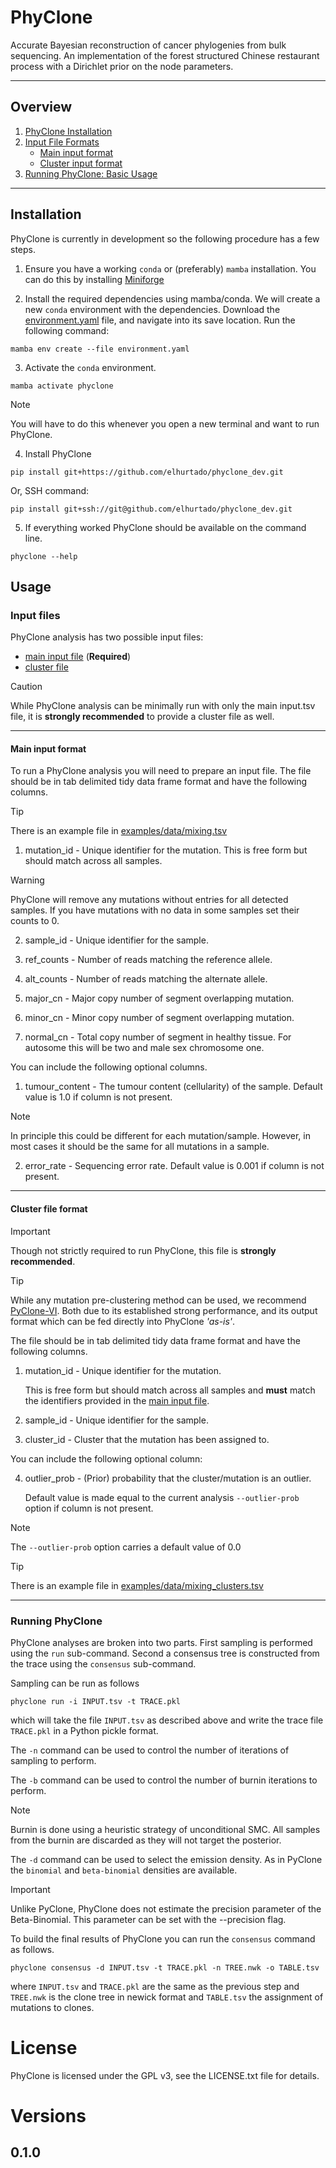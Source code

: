 PhyClone
=========
Accurate Bayesian reconstruction of cancer phylogenies from bulk sequencing.
An implementation of the forest structured Chinese restaurant process with a Dirichlet prior on the node parameters.

--------

## Overview
1. [PhyClone Installation](#installation)
2. [Input File Formats](#input-files)
   * [Main input format](#main-input-format)
   * [Cluster input format](#cluster-file-format)
3. [Running PhyClone: Basic Usage](#running-phyclone)
-------

## Installation

PhyClone is currently in development so the following procedure has a few steps.

1. Ensure you have a working `conda` or (preferably) `mamba` installation.
You can do this by installing [Miniforge](https://mamba.readthedocs.io/en/latest/installation/mamba-installation.html)


2. Install the required dependencies using mamba/conda.
We will create a new `conda` environment with the dependencies. Download the [environment.yaml](environment.yaml) file, and navigate into its save location. 
Run the following command:
```
mamba env create --file environment.yaml
```

3. Activate the `conda` environment.
```
mamba activate phyclone
```
> [!NOTE]
> You will have to do this whenever you open a new terminal and want to run PhyClone. 

4. Install PhyClone
```
pip install git+https://github.com/elhurtado/phyclone_dev.git
```

Or, SSH command:

```
pip install git+ssh://git@github.com/elhurtado/phyclone_dev.git
```

5. If everything worked PhyClone should be available on the command line.
```
phyclone --help
```

## Usage

### Input files

PhyClone analysis has two possible input files:
- [main input file](#main-input-format) (**Required**)
- [cluster file](#cluster-file-format)

> [!CAUTION]
> While PhyClone analysis can be minimally run with only the main input.tsv file, it is **strongly
recommended** to provide a cluster file as well.

---------
#### Main input format

To run a PhyClone analysis you will need to prepare an input file.
The file should be in tab delimited tidy data frame format and have the following columns.

> [!TIP]
> There is an example file in [examples/data/mixing.tsv](examples/data/mixing.tsv)

1. mutation_id - Unique identifier for the mutation. 
This is free form but should match across all samples.

> [!WARNING]
> PhyClone will remove any mutations without entries for all detected samples.
If you have mutations with no data in some samples set their counts to 0.

2. sample_id - Unique identifier for the sample.

3. ref_counts - Number of reads matching the reference allele.

4. alt_counts - Number of reads matching the alternate allele.

5. major_cn - Major copy number of segment overlapping mutation.

6. minor_cn - Minor copy number of segment overlapping mutation.

7. normal_cn - Total copy number of segment in healthy tissue.
For autosome this will be two and male sex chromosome one.

You can include the following optional columns.

1. tumour_content - The tumour content (cellularity) of the sample.
Default value is 1.0 if column is not present.
> [!NOTE]
> In principle this could be different for each mutation/sample.
However, in most cases it should be the same for all mutations in a sample.

2. error_rate - Sequencing error rate.
Default value is 0.001 if column is not present. 

------------------

#### Cluster file format

> [!IMPORTANT]
> Though not strictly required to run PhyClone, this file is **strongly recommended**.

> [!TIP]
> While any mutation pre-clustering method can be used, we recommend 
> [PyClone-VI](https://github.com/Roth-Lab/pyclone-vi). Both due to its established 
> strong performance, and its output format which can be fed directly into PhyClone *'as-is'*.

The file should be in tab delimited tidy data frame format and have the following columns.

1. mutation_id - Unique identifier for the mutation. 

    This is free form but should match across all samples and **must** match the identifiers provided
    in the [main input file](#main-input-format).


2. sample_id - Unique identifier for the sample.


3. cluster_id - Cluster that the mutation has been assigned to.

You can include the following optional column:

4. outlier_prob - (Prior) probability that the cluster/mutation is an outlier.
    
    Default value is made equal to the current analysis `--outlier-prob` option if column is not present. 

> [!NOTE]
> The `--outlier-prob` option carries a default value of 0.0

> [!TIP]
> There is an example file in [examples/data/mixing_clusters.tsv](examples/data/mixing_clusters.tsv)

-----------------

### Running PhyClone

PhyClone analyses are broken into two parts. 
First sampling is performed using the `run` sub-command.
Second a consensus tree is constructed from the trace using the `consensus` sub-command.

Sampling can be run as follows
```
phyclone run -i INPUT.tsv -t TRACE.pkl 
``` 
which will take the file `INPUT.tsv` as described above and write the trace file `TRACE.pkl` in a Python pickle format.

The `-n` command can be used to control the number of iterations of sampling to perform.

The `-b` command can be used to control the number of burnin iterations to perform.

> [!NOTE]
> Burnin is done using a heuristic strategy of unconditional SMC.
All samples from the burnin are discarded as they will not target the posterior.

The `-d` command can be used to select the emission density.
As in PyClone the `binomial` and `beta-binomial` densities are available.

> [!IMPORTANT]
> Unlike PyClone, PhyClone does not estimate the precision parameter of the Beta-Binomial.
This parameter can be set with the --precision flag.

To build the final results of PhyClone you can run the `consensus` command as follows.
```
phyclone consensus -d INPUT.tsv -t TRACE.pkl -n TREE.nwk -o TABLE.tsv
``` 
where `INPUT.tsv` and `TRACE.pkl` are the same as the previous step and `TREE.nwk` is the clone tree in newick format and `TABLE.tsv` the assignment of mutations to clones.

# License

PhyClone is licensed under the GPL v3, see the LICENSE.txt file for details.

# Versions

## 0.1.0

